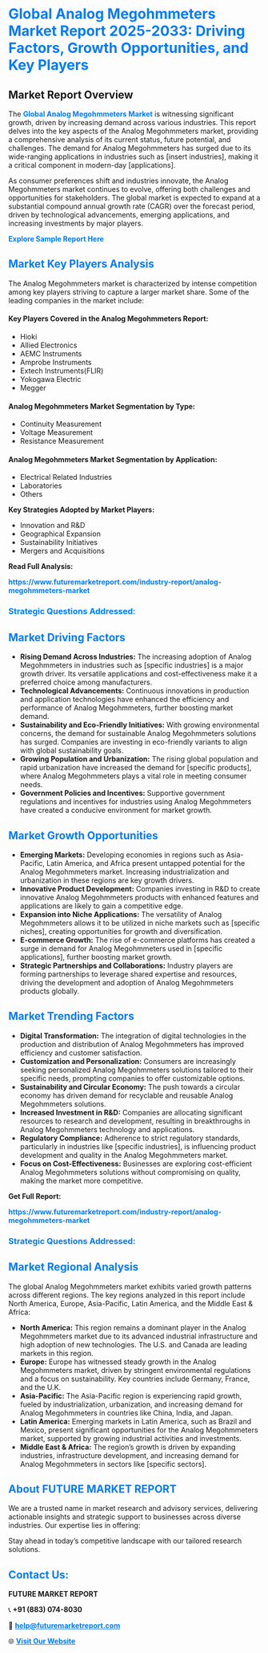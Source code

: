 <h1 style="color: #007BFF;">Global Analog Megohmmeters Market Report 2025-2033: Driving Factors, Growth Opportunities, and Key Players</h1>

<section id="overview">
<h2>Market Report Overview</h2>
<p>The <a href="https://www.futuremarketreport.com/industry-report/analog-megohmmeters-market" style="color: #007BFF; text-decoration: none;"><strong>Global Analog Megohmmeters Market</strong></a> is witnessing significant growth, driven by increasing demand across various industries. This report delves into the key aspects of the Analog Megohmmeters market, providing a comprehensive analysis of its current status, future potential, and challenges. The demand for Analog Megohmmeters has surged due to its wide-ranging applications in industries such as [insert industries], making it a critical component in modern-day [applications].</p>
<p>As consumer preferences shift and industries innovate, the Analog Megohmmeters market continues to evolve, offering both challenges and opportunities for stakeholders. The global market is expected to expand at a substantial compound annual growth rate (CAGR) over the forecast period, driven by technological advancements, emerging applications, and increasing investments by major players.</p>
</section>

<section id="overview">
<p><a href="https://www.futuremarketreport.com/request-sample/reportId=29331" style="color: #007BFF; text-decoration: none;"><strong>Explore Sample Report Here</strong></a></p>
</section>

<section id="key-players">
<h2 style="color: #007BFF;">Market Key Players Analysis</h2>
<p>The Analog Megohmmeters market is characterized by intense competition among key players striving to capture a larger market share. Some of the leading companies in the market include:</p>
<h4>Key Players Covered in the Analog Megohmmeters Report:</h4>
<ul><li>Hioki</li><li>Allied Electronics</li><li>AEMC Instruments</li><li>Amprobe Instruments</li><li>Extech Instruments(FLIR)</li><li>Yokogawa Electric</li><li>Megger</li></ul>
<h4>Analog Megohmmeters Market Segmentation by Type:</h4>
<ul><li>Continuity Measurement</li><li>Voltage Measurement</li><li>Resistance Measurement</li></ul>

<h4>Analog Megohmmeters Market Segmentation by Application:</h4>
<ul><li>Electrical Related Industries</li><li>Laboratories</li><li>Others</li></ul>
<p><strong>Key Strategies Adopted by Market Players:</strong></p>
<ul>
<li>Innovation and R&D</li>
<li>Geographical Expansion</li>
<li>Sustainability Initiatives</li>
<li>Mergers and Acquisitions</li>
</ul>
</section>

<section>
<p><strong>Read Full Analysis: </strong></p><a href="https://www.futuremarketreport.com/industry-report/analog-megohmmeters-market" style="color: #007BFF; text-decoration: none;"><strong>https://www.futuremarketreport.com/industry-report/analog-megohmmeters-market</strong></a>
<h3 style="color: #007BFF;">Strategic Questions Addressed:</h3>
</section>

<section id="driving-factors">
<h2 style="color: #007BFF;">Market Driving Factors</h2>
<ul>
<li><strong>Rising Demand Across Industries:</strong> The increasing adoption of Analog Megohmmeters in industries such as [specific industries] is a major growth driver. Its versatile applications and cost-effectiveness make it a preferred choice among manufacturers.</li>
<li><strong>Technological Advancements:</strong> Continuous innovations in production and application technologies have enhanced the efficiency and performance of Analog Megohmmeters, further boosting market demand.</li>
<li><strong>Sustainability and Eco-Friendly Initiatives:</strong> With growing environmental concerns, the demand for sustainable Analog Megohmmeters solutions has surged. Companies are investing in eco-friendly variants to align with global sustainability goals.</li>
<li><strong>Growing Population and Urbanization:</strong> The rising global population and rapid urbanization have increased the demand for [specific products], where Analog Megohmmeters plays a vital role in meeting consumer needs.</li>
<li><strong>Government Policies and Incentives:</strong> Supportive government regulations and incentives for industries using Analog Megohmmeters have created a conducive environment for market growth.</li>
</ul>
</section>

<section id="growth-opportunities">
<h2 style="color: #007BFF;">Market Growth Opportunities</h2>
<ul>
<li><strong>Emerging Markets:</strong> Developing economies in regions such as Asia-Pacific, Latin America, and Africa present untapped potential for the Analog Megohmmeters market. Increasing industrialization and urbanization in these regions are key growth drivers.</li>
<li><strong>Innovative Product Development:</strong> Companies investing in R&D to create innovative Analog Megohmmeters products with enhanced features and applications are likely to gain a competitive edge.</li>
<li><strong>Expansion into Niche Applications:</strong> The versatility of Analog Megohmmeters allows it to be utilized in niche markets such as [specific niches], creating opportunities for growth and diversification.</li>
<li><strong>E-commerce Growth:</strong> The rise of e-commerce platforms has created a surge in demand for Analog Megohmmeters used in [specific applications], further boosting market growth.</li>
<li><strong>Strategic Partnerships and Collaborations:</strong> Industry players are forming partnerships to leverage shared expertise and resources, driving the development and adoption of Analog Megohmmeters products globally.</li>
</ul>
</section>

<section id="trending-factors">
<h2 style="color: #007BFF;">Market Trending Factors</h2>
<ul>
<li><strong>Digital Transformation:</strong> The integration of digital technologies in the production and distribution of Analog Megohmmeters has improved efficiency and customer satisfaction.</li>
<li><strong>Customization and Personalization:</strong> Consumers are increasingly seeking personalized Analog Megohmmeters solutions tailored to their specific needs, prompting companies to offer customizable options.</li>
<li><strong>Sustainability and Circular Economy:</strong> The push towards a circular economy has driven demand for recyclable and reusable Analog Megohmmeters solutions.</li>
<li><strong>Increased Investment in R&D:</strong> Companies are allocating significant resources to research and development, resulting in breakthroughs in Analog Megohmmeters technology and applications.</li>
<li><strong>Regulatory Compliance:</strong> Adherence to strict regulatory standards, particularly in industries like [specific industries], is influencing product development and quality in the Analog Megohmmeters market.</li>
<li><strong>Focus on Cost-Effectiveness:</strong> Businesses are exploring cost-efficient Analog Megohmmeters solutions without compromising on quality, making the market more competitive.</li>
</ul>
</section>

<section>
<p><strong>Get Full Report: </strong></p><a href="https://www.futuremarketreport.com/industry-report/analog-megohmmeters-market" style="color: #007BFF; text-decoration: none;"><strong>https://www.futuremarketreport.com/industry-report/analog-megohmmeters-market</strong></a>
<h3 style="color: #007BFF;">Strategic Questions Addressed:</h3>
</section>


<section id="regional-analysis">
<h2 style="color: #007BFF;">Market Regional Analysis</h2>
<p>The global Analog Megohmmeters market exhibits varied growth patterns across different regions. The key regions analyzed in this report include North America, Europe, Asia-Pacific, Latin America, and the Middle East & Africa:</p>
<ul>
<li><strong>North America:</strong> This region remains a dominant player in the Analog Megohmmeters market due to its advanced industrial infrastructure and high adoption of new technologies. The U.S. and Canada are leading markets in this region.</li>
<li><strong>Europe:</strong> Europe has witnessed steady growth in the Analog Megohmmeters market, driven by stringent environmental regulations and a focus on sustainability. Key countries include Germany, France, and the U.K.</li>
<li><strong>Asia-Pacific:</strong> The Asia-Pacific region is experiencing rapid growth, fueled by industrialization, urbanization, and increasing demand for Analog Megohmmeters in countries like China, India, and Japan.</li>
<li><strong>Latin America:</strong> Emerging markets in Latin America, such as Brazil and Mexico, present significant opportunities for the Analog Megohmmeters market, supported by growing industrial activities and investments.</li>
<li><strong>Middle East & Africa:</strong> The region’s growth is driven by expanding industries, infrastructure development, and increasing demand for Analog Megohmmeters in sectors like [specific sectors].</li>
</ul>
</section>

<footer>
<h2 style="color: #007BFF;">About FUTURE MARKET REPORT</h2>
<p>We are a trusted name in market research and advisory services, delivering actionable insights and strategic support to businesses across diverse industries. Our expertise lies in offering:</p>

<p>Stay ahead in today’s competitive landscape with our tailored research solutions.</p>

<h2 style="color: #007BFF;">Contact Us:</h2>
<p><strong>FUTURE MARKET REPORT</strong></p>
<p>📞 <strong>+91 (883) 074-8030</strong></p>
<p>📧 <strong><a href="mailto:help@futuremarketreport.com" style="color: #007BFF;">help@futuremarketreport.com</a></strong></p>
<p>🌐 <strong><a href="https://www.futuremarketreport.com/" style="color: #007BFF;">Visit Our Website</a></strong></p>
</footer>